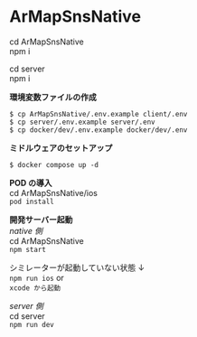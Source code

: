 # ArMapSnsNative

cd ArMapSnsNative  
npm i

cd server  
npm i

**環境変数ファイルの作成**

```
$ cp ArMapSnsNative/.env.example client/.env
$ cp server/.env.example server/.env
$ cp docker/dev/.env.example docker/dev/.env
```

**ミドルウェアのセットアップ**

```
$ docker compose up -d
```

**POD の導入**  
cd ArMapSnsNative/ios  
`pod install`

**開発サーバー起動**  
_native 側_  
cd ArMapSnsNative  
`npm start`

シミレーターが起動していない状態 ↓  
`npm run ios`
or  
`xcode から起動`

_server 側_  
cd server  
`npm run dev`
